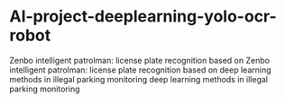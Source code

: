 # AI-project-deeplearning-yolo-ocr-robot
Zenbo intelligent patrolman: license plate recognition based on Zenbo intelligent patrolman: license plate recognition based on deep learning methods in illegal parking monitoring deep learning methods in illegal parking monitoring
